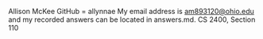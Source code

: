 Allison McKee
GitHub = allynnae
My email address is am893120@ohio.edu and my recorded answers can be located in answers.md.
CS 2400, Section 110
